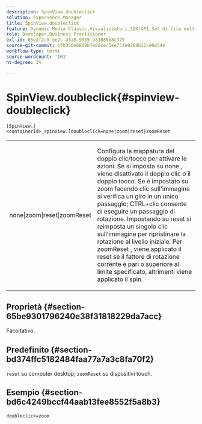 ```yaml
---
description: SpinView.doubleclick
solution: Experience Manager
title: SpinView.doubleclick
feature: Dynamic Media Classic,Visualizzatori,SDK/API,Set di file multimediali diversi
role: Developer,Business Practitioner
exl-id: 65e2f2c9-ee2c-45a8-9935-a33089b8c379
source-git-commit: bfb350e68d9b7e86cec5ee75fe9280b12ce0e54e
workflow-type: tm+mt
source-wordcount: '101'
ht-degree: 3%

---
```


# SpinView.doubleclick{#spinview-doubleclick}

`[SpinView.|<containerId>_spinView.]doubleclick=none|zoom|reset|zoomReset`

<table id="table_2D828A5750644B9CB95A2989C36F15F1"> 
 <tbody> 
  <tr> 
   <td colname="col1"> <p> <span class="codeph"> none|zoom|reset|zoomReset  </span> </p> </td> 
   <td colname="col2"> <p> Configura la mappatura del doppio clic/tocco per attivare le azioni. Se si imposta su <span class="codeph"> none </span>, viene disattivato il doppio clic o il doppio tocco. Se è impostato su <span class="codeph"> zoom </span> facendo clic sull'immagine si verifica un giro in un unico passaggio; CTRL+clic consente di eseguire un passaggio di rotazione. Impostando su <span class="codeph"> reset </span> si reimposta un singolo clic sull'immagine per ripristinare la rotazione al livello iniziale. Per <span class="codeph"> zoomReset </span>, viene applicato il reset se il fattore di rotazione corrente è pari o superiore al limite specificato, altrimenti viene applicato il spin. </p> </td> 
  </tr> 
 </tbody> 
</table>

## Proprietà {#section-65be9301796240e38f31818229da7acc}

Facoltativo.

## Predefinito {#section-bd374ffc5182484faa77a7a3c8fa70f2}

`reset` su computer desktop;  `zoomReset` su dispositivi touch.

## Esempio {#section-bd6c4249bccf44aab13fee8552f5a8b3}

`doubleclick=zoom`
